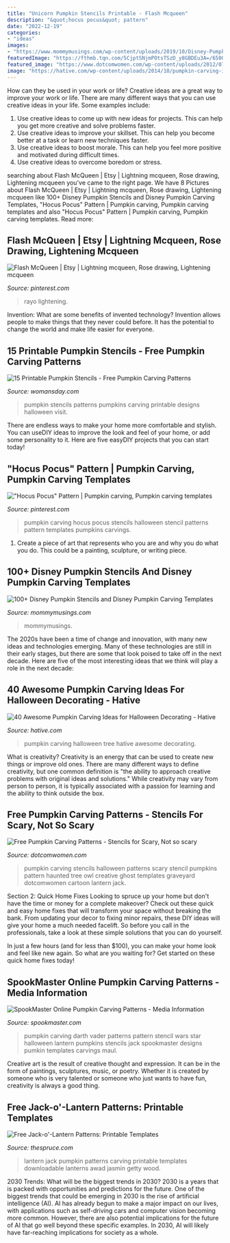 ```yaml
---
title: "Unicorn Pumpkin Stencils Printable - Flash Mcqueen"
description: "&quot;hocus pocus&quot; pattern"
date: "2022-12-19"
categories:
- "ideas"
images:
- "https://www.mommymusings.com/wp-content/uploads/2019/10/Disney-Pumpkin-Carving-FB.jpg"
featuredImage: "https://fthmb.tqn.com/5CjptSNjmPOtsTSzD_y8GBDEu3A=/6500x4338/filters:fill(auto,1)/jack-o-lanterns-on-wood-592363175-5a8635c1fa6bcc003723534b.jpg"
featured_image: "https://www.dotcomwomen.com/wp-content/uploads/2012/07/pumpkin-carving-stencils.jpg"
image: "https://hative.com/wp-content/uploads/2014/10/pumpkin-carving-ideas/32-tree-pumpkin.jpg"
---
```



How can they be used in your work or life?
Creative ideas are a great way to improve your work or life. There are many different ways that you can use creative ideas in your life. Some examples include: 
1. Use creative ideas to come up with new ideas for projects. This can help you get more creative and solve problems faster. 
2. Use creative ideas to improve your skillset. This can help you become better at a task or learn new techniques faster. 
3. Use creative ideas to boost morale. This can help you feel more positive and motivated during difficult times. 
4. Use creative ideas to overcome boredom or stress.

	

		
searching about Flash McQueen | Etsy | Lightning mcqueen, Rose drawing, Lightening mcqueen you've came to the right page. We have 8 Pictures about Flash McQueen | Etsy | Lightning mcqueen, Rose drawing, Lightening mcqueen like 100+ Disney Pumpkin Stencils and Disney Pumpkin Carving Templates, &quot;Hocus Pocus&quot; Pattern | Pumpkin carving, Pumpkin carving templates and also &quot;Hocus Pocus&quot; Pattern | Pumpkin carving, Pumpkin carving templates. Read more:
		
    
## Flash McQueen | Etsy | Lightning Mcqueen, Rose Drawing, Lightening Mcqueen

<img loading=lazy src="https://i.pinimg.com/736x/dc/bb/11/dcbb112f5c757c7b31da06af42661b17.jpg" onerror="this.onerror=null;this.src='https://tse3.mm.bing.net/th?id=OIP.UK9D7mc5DnMsoD0xnEvfJQHaFj&amp;pid=15.1';" alt="Flash McQueen | Etsy | Lightning mcqueen, Rose drawing, Lightening mcqueen">

_Source: pinterest.com_

>rayo lightening. 

	

Invention: What are some benefits of invented technology?
Invention allows people to make things that they never could before. It has the potential to change the world and make life easier for everyone.

    
## 15 Printable Pumpkin Stencils - Free Pumpkin Carving Patterns

<img loading=lazy src="https://hips.hearstapps.com/hmg-prod.s3.amazonaws.com/images/index-pumpkin-stencils-1533068476.jpg?crop=1.00xw:1.00xh;0,0&amp;resize=1200:*" onerror="this.onerror=null;this.src='https://tse2.mm.bing.net/th?id=OIP.ab8C3E8nwYn-ym2PMDyVzwHaDt&amp;pid=15.1';" alt="15 Printable Pumpkin Stencils - Free Pumpkin Carving Patterns">

_Source: womansday.com_

>pumpkin stencils patterns pumpkins carving printable designs halloween visit. 

	

There are endless ways to make your home more comfortable and stylish. You can useDIY ideas to improve the look and feel of your home, or add some personality to it. Here are five easyDIY projects that you can start today!

    
## &quot;Hocus Pocus&quot; Pattern | Pumpkin Carving, Pumpkin Carving Templates

<img loading=lazy src="https://i.pinimg.com/736x/8b/d5/37/8bd5374483bd1b4790ee5984e1c3b4df--halloween-signs-halloween-makeup.jpg" onerror="this.onerror=null;this.src='https://tse2.mm.bing.net/th?id=OIP.0D7xy8rc770jyleJVinvrQHaHa&amp;pid=15.1';" alt="&quot;Hocus Pocus&quot; Pattern | Pumpkin carving, Pumpkin carving templates">

_Source: pinterest.com_

>pumpkin carving hocus pocus stencils halloween stencil patterns pattern templates pumpkins carvings. 

	

1. Create a piece of art that represents who you are and why you do what you do. This could be a painting, sculpture, or writing piece. 

    
## 100+ Disney Pumpkin Stencils And Disney Pumpkin Carving Templates

<img loading=lazy src="https://www.mommymusings.com/wp-content/uploads/2019/10/Disney-Pumpkin-Carving-FB.jpg" onerror="this.onerror=null;this.src='https://tse3.mm.bing.net/th?id=OIP.WNDvURVNJ7aK2jegIVhCbQHaD4&amp;pid=15.1';" alt="100+ Disney Pumpkin Stencils and Disney Pumpkin Carving Templates">

_Source: mommymusings.com_

>mommymusings. 

	

The 2020s have been a time of change and innovation, with many new ideas and technologies emerging. Many of these technologies are still in their early stages, but there are some that look poised to take off in the next decade. Here are five of the most interesting ideas that we think will play a role in the next decade:

    
## 40 Awesome Pumpkin Carving Ideas For Halloween Decorating - Hative

<img loading=lazy src="https://hative.com/wp-content/uploads/2014/10/pumpkin-carving-ideas/32-tree-pumpkin.jpg" onerror="this.onerror=null;this.src='https://tse1.mm.bing.net/th?id=OIP.WGM4JBhaS-9FunC8mF9cQwHaHa&amp;pid=15.1';" alt="40 Awesome Pumpkin Carving Ideas for Halloween Decorating - Hative">

_Source: hative.com_

>pumpkin carving halloween tree hative awesome decorating. 

	

What is creativity?
Creativity is an energy that can be used to create new things or improve old ones. There are many different ways to define creativity, but one common definition is "the ability to approach creative problems with original ideas and solutions." While creativity may vary from person to person, it is typically associated with a passion for learning and the ability to think outside the box.

    
## Free Pumpkin Carving Patterns - Stencils For Scary, Not So Scary

<img loading=lazy src="https://www.dotcomwomen.com/wp-content/uploads/2012/07/pumpkin-carving-stencils.jpg" onerror="this.onerror=null;this.src='https://tse4.mm.bing.net/th?id=OIP.dIJK3G_23NgGBlTPWSVVswHaEC&amp;pid=15.1';" alt="Free Pumpkin Carving Patterns - Stencils for Scary, Not so scary">

_Source: dotcomwomen.com_

>pumpkin carving stencils halloween patterns scary stencil pumpkins pattern haunted tree owl creative ghost templates graveyard dotcomwomen cartoon lantern jack. 

	

Section 2: Quick Home Fixes
Looking to spruce up your home but don't have the time or money for a complete makeover? Check out these quick and easy home fixes that will transform your space without breaking the bank.
From updating your decor to fixing minor repairs, these DIY ideas will give your home a much needed facelift. So before you call in the professionals, take a look at these simple solutions that you can do yourself.

In just a few hours (and for less than $100), you can make your home look and feel like new again. So what are you waiting for? Get started on these quick home fixes today!

    
## SpookMaster Online Pumpkin Carving Patterns - Media Information

<img loading=lazy src="http://www.spookmaster.com/pumpkin-carving-patterns/pumpkin-carving-patterns-darth-vader-hr.jpg" onerror="this.onerror=null;this.src='https://tse4.mm.bing.net/th?id=OIP.3baWbqNguyrMVfrO3JejKAD6Es&amp;pid=15.1';" alt="SpookMaster Online Pumpkin Carving Patterns - Media Information">

_Source: spookmaster.com_

>pumpkin carving darth vader patterns pattern stencil wars star halloween lantern pumpkins stencils jack spookmaster designs pumkin templates carvings maul. 

	

Creative art is the result of creative thought and expression. It can be in the form of paintings, sculptures, music, or poetry. Whether it is created by someone who is very talented or someone who just wants to have fun, creativity is always a good thing.

    
## Free Jack-o&#039;-Lantern Patterns: Printable Templates

<img loading=lazy src="https://fthmb.tqn.com/5CjptSNjmPOtsTSzD_y8GBDEu3A=/6500x4338/filters:fill(auto,1)/jack-o-lanterns-on-wood-592363175-5a8635c1fa6bcc003723534b.jpg" onerror="this.onerror=null;this.src='https://tse3.mm.bing.net/th?id=OIP.C5Poxu622KC4rS1ubtRMOQHaE8&amp;pid=15.1';" alt="Free Jack-o&#039;-Lantern Patterns: Printable Templates">

_Source: thespruce.com_

>lantern jack pumpkin patterns carving printable templates downloadable lanterns awad jasmin getty wood. 

	

2030 Trends: What will be the biggest trends in 2030?
2030 is a years that is packed with opportunities and predictions for the future. One of the biggest trends that could be emerging in 2030 is the rise of artificial intelligence (AI). AI has already begun to make a major impact on our lives, with applications such as self-driving cars and computer vision becoming more common. However, there are also potential implications for the future of AI that go well beyond these specific examples. In 2030, AI will likely have far-reaching implications for society as a whole.

